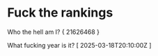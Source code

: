 # Fuck the rankings

Who the hell am I?
{ 21626468 }

What fucking year is it?
[ 2025-03-18T20:10:00Z ]
